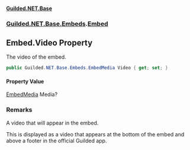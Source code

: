 
#### [Guilded.NET.Base](Guilded_NET_Base 'Guilded_NET_Base')
### [Guilded.NET.Base.Embeds](Guilded_NET_Base#Guilded_NET_Base_Embeds 'Guilded.NET.Base.Embeds').[Embed](Embed 'Guilded.NET.Base.Embeds.Embed')
## Embed.Video Property
The video of the embed.  
```csharp
public Guilded.NET.Base.Embeds.EmbedMedia Video { get; set; }
```

#### Property Value
[EmbedMedia](EmbedMedia 'Guilded.NET.Base.Embeds.EmbedMedia')
Media?
### Remarks
A video that will appear in the embed.



This is displayed as a video that appears at the bottom of the embed and above a footer in the official Guilded app.
